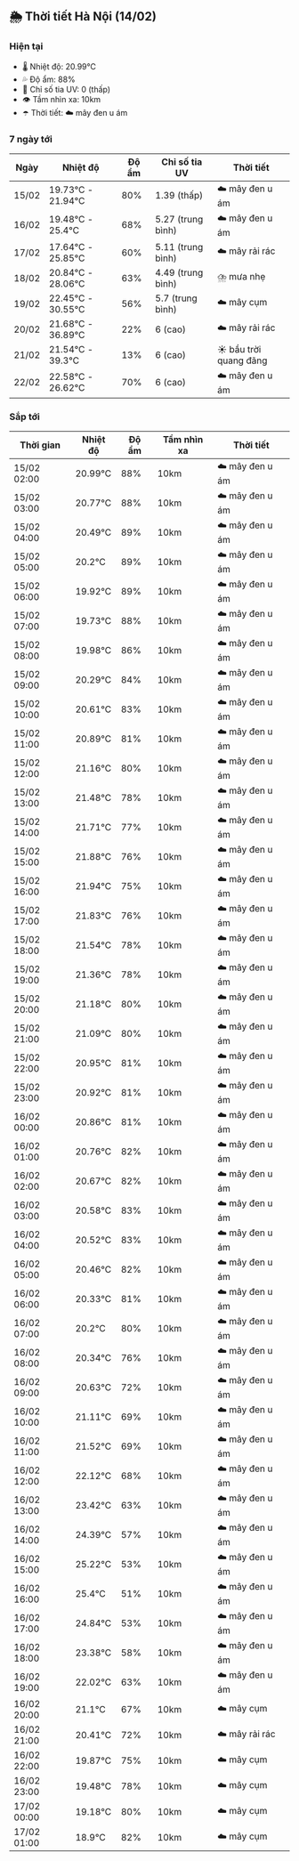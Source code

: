 ## 🌦️ Thời tiết Hà Nội (14/02)

### Hiện tại

- 🌡️ Nhiệt độ: 20.99℃
- 💦 Độ ẩm: 88%
- 🌟 Chỉ số tia UV: 0 (thấp)
- 👁️ Tầm nhìn xa: 10km
- ☂️ Thời tiết: ☁️ mây đen u ám

### 7 ngày tới

| Ngày | Nhiệt độ | Độ ẩm | Chỉ số tia UV | Thời tiết |
| --- | --- | --- | --- | --- |
| 15/02 | 19.73℃ - 21.94℃ | 80% | 1.39 (thấp) | ☁️ mây đen u ám |
| 16/02 | 19.48℃ - 25.4℃ | 68% | 5.27 (trung bình) | ☁️ mây đen u ám |
| 17/02 | 17.64℃ - 25.85℃ | 60% | 5.11 (trung bình) | ☁️ mây rải rác |
| 18/02 | 20.84℃ - 28.06℃ | 63% | 4.49 (trung bình) | ⛈️ mưa nhẹ |
| 19/02 | 22.45℃ - 30.55℃ | 56% | 5.7 (trung bình) | ☁️ mây cụm |
| 20/02 | 21.68℃ - 36.89℃ | 22% | 6 (cao) | ☁️ mây rải rác |
| 21/02 | 21.54℃ - 39.3℃ | 13% | 6 (cao) | ☀️ bầu trời quang đãng |
| 22/02 | 22.58℃ - 26.62℃ | 70% | 6 (cao) | ☁️ mây đen u ám |

### Sắp tới

| Thời gian | Nhiệt độ | Độ ẩm | Tầm nhìn xa | Thời tiết |
| --- | --- | --- | --- | --- |
| 15/02 02:00 | 20.99℃ | 88% | 10km | ☁️ mây đen u ám |
| 15/02 03:00 | 20.77℃ | 88% | 10km | ☁️ mây đen u ám |
| 15/02 04:00 | 20.49℃ | 89% | 10km | ☁️ mây đen u ám |
| 15/02 05:00 | 20.2℃ | 89% | 10km | ☁️ mây đen u ám |
| 15/02 06:00 | 19.92℃ | 89% | 10km | ☁️ mây đen u ám |
| 15/02 07:00 | 19.73℃ | 88% | 10km | ☁️ mây đen u ám |
| 15/02 08:00 | 19.98℃ | 86% | 10km | ☁️ mây đen u ám |
| 15/02 09:00 | 20.29℃ | 84% | 10km | ☁️ mây đen u ám |
| 15/02 10:00 | 20.61℃ | 83% | 10km | ☁️ mây đen u ám |
| 15/02 11:00 | 20.89℃ | 81% | 10km | ☁️ mây đen u ám |
| 15/02 12:00 | 21.16℃ | 80% | 10km | ☁️ mây đen u ám |
| 15/02 13:00 | 21.48℃ | 78% | 10km | ☁️ mây đen u ám |
| 15/02 14:00 | 21.71℃ | 77% | 10km | ☁️ mây đen u ám |
| 15/02 15:00 | 21.88℃ | 76% | 10km | ☁️ mây đen u ám |
| 15/02 16:00 | 21.94℃ | 75% | 10km | ☁️ mây đen u ám |
| 15/02 17:00 | 21.83℃ | 76% | 10km | ☁️ mây đen u ám |
| 15/02 18:00 | 21.54℃ | 78% | 10km | ☁️ mây đen u ám |
| 15/02 19:00 | 21.36℃ | 78% | 10km | ☁️ mây đen u ám |
| 15/02 20:00 | 21.18℃ | 80% | 10km | ☁️ mây đen u ám |
| 15/02 21:00 | 21.09℃ | 80% | 10km | ☁️ mây đen u ám |
| 15/02 22:00 | 20.95℃ | 81% | 10km | ☁️ mây đen u ám |
| 15/02 23:00 | 20.92℃ | 81% | 10km | ☁️ mây đen u ám |
| 16/02 00:00 | 20.86℃ | 81% | 10km | ☁️ mây đen u ám |
| 16/02 01:00 | 20.76℃ | 82% | 10km | ☁️ mây đen u ám |
| 16/02 02:00 | 20.67℃ | 82% | 10km | ☁️ mây đen u ám |
| 16/02 03:00 | 20.58℃ | 83% | 10km | ☁️ mây đen u ám |
| 16/02 04:00 | 20.52℃ | 83% | 10km | ☁️ mây đen u ám |
| 16/02 05:00 | 20.46℃ | 82% | 10km | ☁️ mây đen u ám |
| 16/02 06:00 | 20.33℃ | 81% | 10km | ☁️ mây đen u ám |
| 16/02 07:00 | 20.2℃ | 80% | 10km | ☁️ mây đen u ám |
| 16/02 08:00 | 20.34℃ | 76% | 10km | ☁️ mây đen u ám |
| 16/02 09:00 | 20.63℃ | 72% | 10km | ☁️ mây đen u ám |
| 16/02 10:00 | 21.11℃ | 69% | 10km | ☁️ mây đen u ám |
| 16/02 11:00 | 21.52℃ | 69% | 10km | ☁️ mây đen u ám |
| 16/02 12:00 | 22.12℃ | 68% | 10km | ☁️ mây đen u ám |
| 16/02 13:00 | 23.42℃ | 63% | 10km | ☁️ mây đen u ám |
| 16/02 14:00 | 24.39℃ | 57% | 10km | ☁️ mây đen u ám |
| 16/02 15:00 | 25.22℃ | 53% | 10km | ☁️ mây đen u ám |
| 16/02 16:00 | 25.4℃ | 51% | 10km | ☁️ mây đen u ám |
| 16/02 17:00 | 24.84℃ | 53% | 10km | ☁️ mây đen u ám |
| 16/02 18:00 | 23.38℃ | 58% | 10km | ☁️ mây đen u ám |
| 16/02 19:00 | 22.02℃ | 63% | 10km | ☁️ mây đen u ám |
| 16/02 20:00 | 21.1℃ | 67% | 10km | ☁️ mây cụm |
| 16/02 21:00 | 20.41℃ | 72% | 10km | ☁️ mây rải rác |
| 16/02 22:00 | 19.87℃ | 75% | 10km | ☁️ mây cụm |
| 16/02 23:00 | 19.48℃ | 78% | 10km | ☁️ mây cụm |
| 17/02 00:00 | 19.18℃ | 80% | 10km | ☁️ mây cụm |
| 17/02 01:00 | 18.9℃ | 82% | 10km | ☁️ mây cụm |
